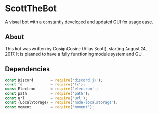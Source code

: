 # ScottTheBot

A visual bot with a constantly developed and updated GUI for usage ease.

## About

This bot was written by CosignCosine (Alias Scott), starting August 24, 2017\. It is planned to have a fully functioning module system and GUI.

## Dependencies

```javascript
const Discord        = require('discord.js');
const fs             = require('fs');
const Electron       = require('electron');
const path           = require('path');
const url            = require('url');
const {LocalStorage} = require('node-localstorage');
const moment         = require('moment');
```
